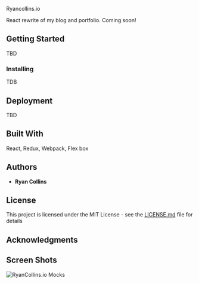 Ryancollins.io

React rewrite of my blog and portfolio.  Coming soon!

## Getting Started
TBD

### Installing
TDB

## Deployment
TBD

## Built With
React,
Redux,
Webpack,
Flex box


## Authors

* **Ryan Collins**

## License

This project is licensed under the MIT License - see the [LICENSE.md](LICENSE.md) file for details

## Acknowledgments

## Screen Shots
![RyanCollins.io Mocks](https://raw.githubusercontent.com/RyanCCollins/ryancollins.io/master/ryancollins.io-mockup.jpg)
